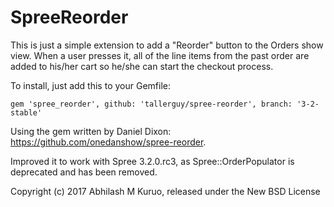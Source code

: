 SpreeReorder
============

This is just a simple extension to add a "Reorder" button to the Orders show view. When a user presses it, all of the line items from the past order are added to his/her cart so he/she can start the checkout process.

To install, just add this to your Gemfile:

    gem 'spree_reorder', github: 'tallerguy/spree-reorder', branch: '3-2-stable'


Using the gem written by Daniel Dixon: https://github.com/onedanshow/spree-reorder.

Improved it to work with Spree 3.2.0.rc3, as Spree::OrderPopulator is deprecated and has been removed.

Copyright (c) 2017 Abhilash M Kuruo, released under the New BSD License

